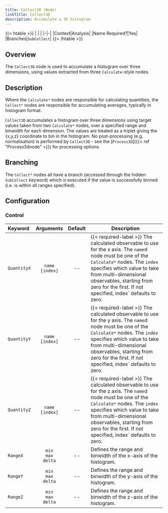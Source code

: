 ```yaml
---
title: Collect3D (Node)
linkTitle: Collect3D
description: Accumulate a 3D histogram
---
```


{{< htable >}}
| | |
|-|-|
|Context|Analysis|
|Name Required?|Yes|
|Branches|`SubCollect`|
{{< /htable >}}

## Overview

The `Collect3D` node is used to accumulate a histogram over three dimensions, using values extracted from three `Calculate`-style nodes.

## Description

Where the `Calculate*` nodes are responsible for calculating quantities, the `Collect*` nodes are responsible for accumulating averages, typically in histogram format.

`Collect3D` accumulates a histogram over three dimensions using target values taken from two `Calculate*` nodes, over a specified range and binwidth for each dimension. The values are treated as a triplet giving the {x,y,z} coordinate to bin in the histogram. No post-processing (e.g. normalisation) is performed by `Collect3D` - see the [`Process3D`]({{< ref "Process3dnode" >}}) for processing options.

## Branching

The `Collect*` nodes all have a branch (accessed through the hidden `SubCollect` keyword) which is executed if the value is successfully binned (i.e. is within all ranges specified).

## Configuration

### Control

|Keyword|Arguments|Default|Description|
|:------|:--:|:-----:|-----------|
|`QuantityX`|`name`<br/>`[index]`|--|{{< required-label >}} The calculated observable to use for the x axis. The `name`d node must be one of the `Calculate*` nodes. The `index` specifies which value to take from multi-dimensional observables, starting from zero for the first. If not specified, index` defaults to zero.|
|`QuantityY`|`name`<br/>`[index]`|--|{{< required-label >}} The calculated observable to use for the y axis. The `name`d node must be one of the `Calculate*` nodes. The `index` specifies which value to take from multi-dimensional observables, starting from zero for the first. If not specified, index` defaults to zero.|
|`QuantityZ`|`name`<br/>`[index]`|--|{{< required-label >}} The calculated observable to use for the z axis. The `name`d node must be one of the `Calculate*` nodes. The `index` specifies which value to take from multi-dimensional observables, starting from zero for the first. If not specified, index` defaults to zero.|
|`RangeX `|`min`<br/>`max`<br/>`delta`|--|Defines the range and binwidth of the x-axis of the histogram.|
|`RangeY `|`min`<br/>`max`<br/>`delta`|--|Defines the range and binwidth of the y-axis of the histogram.|
|`RangeZ `|`min`<br/>`max`<br/>`delta`|--|Defines the range and binwidth of the z-axis of the histogram.|
